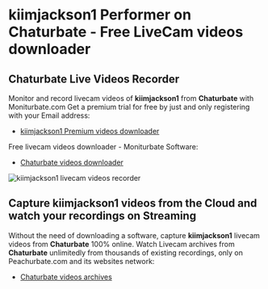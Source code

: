# kiimjackson1 Performer on Chaturbate - Free LiveCam videos downloader

## Chaturbate Live Videos Recorder

Monitor and record livecam videos of **kiimjackson1** from **Chaturbate** with Moniturbate.com
Get a premium trial for free by just and only registering with your Email address:
* [kiimjackson1 Premium videos downloader](https://moniturbate.com/request-demo-licence-key.html)

Free livecam videos downloader - Moniturbate Software:
* [Chaturbate videos downloader](https://moniturbate.com/moniturbate-download-software.html)

![kiimjackson1 livecam videos recorder](https://peachurnet.com/templates/moniturbate-software.png)


## Capture kiimjackson1 videos from the Cloud and watch your recordings on Streaming

Without the need of downloading a software, capture **kiimjackson1** livecam videos from **Chaturbate** 100% online.
Watch Livecam archives from **Chaturbate** unlimitedly from thousands of existing recordings, only on Peachurbate.com and its websites network:
* [Chaturbate videos archives](https://peachurnet.com/)